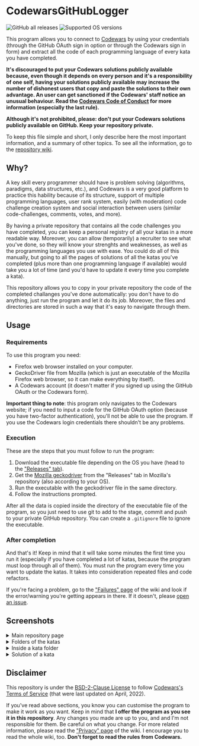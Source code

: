 # CodewarsGitHubLogger
![GitHub all releases](https://img.shields.io/github/downloads/JoseDeFreitas/CodewarsGitHubLogger/total)
![Supported OS versions](https://img.shields.io/badge/for-Windows%2C%20MacOS%2C%20Linux-blue)

This program allows you to connect to [Codewars](https://www.codewars.com) by using your credentials
(through the GitHub OAuth sign in option or through the Codewars sign in form) and extract all the
code of each programming language of every kata you have completed.

**It's discouraged to put your Codewars solutions publicly available because, even though it depends
on every person and it's a responsibility of one self, having your solutions publicly available may
increase the number of dishonest users that copy and paste the solutions to their own advantage. An user
can get sanctioned if the Codewars' staff notice an unusual behaviour. Read the
[Codewars Code of Conduct](https://docs.codewars.com/community/rules/) for more information (especially
the last rule).**

**Although it's not prohibited, please: don't put your Codewars solutions publicly available on GitHub.
Keep your repository private.**

To keep this file simple and short, I only describe here
the most important information, and a summary of other topics. To see all the information, go to the
[repository wiki](https://github.com/JoseDeFreitas/CodewarsGitHubLogger/wiki).

## Why?

A key skill every programmer should have is problem solving (algorithms, paradigms, data structures,
etc.), and Codewars is a very good platform to practice this hability because of its structure, support
of multiple programming languages, user rank system, easily (with moderation) code challenge creation
system and social interaction between users (similar code-challenges, comments, votes, and more).

By having a private repository that contains all the code challenges you have completed, you can keep a
personal registry of all your katas in a more readable way. Moreover, you can allow (temporarily) a recruiter
to see what you've done, so they will know your strenghts and weaknesses, as well as the programming languages
you use with ease. You could do all of this manually, but going to all the pages of solutions of all the
katas you've completed (plus more than one programming language if available) would take you a lot of time
(and you'd have to update it every time you complete a kata).

This repository allows you to copy in your private repository the code of the completed challanges you've
done automatically: you don't have to do anything, just run the program and let it do its job. Moreover,
the files and directories are stored in such a way that it's easy to navigate through them.

## Usage

### Requirements

To use this program you need:

- Firefox web browser installed on your computer.
- GeckoDriver file from Mozilla (which is just an executable of the Mozilla Firefox web browser, so it
can make everything by itself).
- A Codewars account (it doesn't matter if you signed up using the GitHub OAuth or the Codewars form).

**Important thing to note**: this program only navigates to the Codewars website; if you need to input
a code for the GitHub OAuth option (because you have two-factor authentication), you'll not be able to
use the program. If you use the Codewars login credentials there shouldn't be any problems.

### Execution

These are the steps that you must follow to run the program:
1. Download the executable file depending on the OS you have (head to the ["Releases" tab](https://github.com/JoseDeFreitas/CodewarsGitHubLogger/releases)).
2. Get the [Mozilla geckodriver](https://github.com/mozilla/geckodriver/releases) from the "Releases" tab in Mozilla's repository (also according to your
OS).
3. Run the executable with the geckodriver file in the same directory.
4. Follow the instructions prompted.

After all the data is copied inside the directory of the executable file of the program, so you just need
to use git to add to the stage, commit and push to your private GitHub repository. You can create a
`.gitignore` file to ignore the executable.

### After completion

And that's it! Keep in mind that it will take some minutes the first time you run it (especially if you
have completed a lot of katas, because the program must loop through all of them). You must run the program
every time you want to update the katas. It takes into consideration repeated files and code refactors.

If you're facing a problem, go to the ["Failures" page](https://github.com/JoseDeFreitas/CodewarsGitHubLogger/wiki/Failures)
of the wiki and look if the error/warning you're getting appears in there. If it doesn't, please
[open an issue](https://github.com/JoseDeFreitas/CodewarsGitHubLogger/issues/new?assignees=&labels=bug&template=bug_report.yaml).

## Screenshots

<details>
   <summary>Main repository page</summary>
   <img src="https://user-images.githubusercontent.com/37962411/168847084-a6d12825-881e-414c-8ae3-0c7655c7a63a.png">
</details>

<details>
   <summary>Folders of the katas</summary>
   <img src="https://user-images.githubusercontent.com/37962411/168847279-53692969-6a12-4b2e-8ed6-85b929d49beb.png">
</details>

<details>
   <summary>Inside a kata folder</summary>
   <img src="https://user-images.githubusercontent.com/37962411/168847303-9f71d056-5888-489d-804d-12c0b330ad91.png">
</details>

<details>
   <summary>Solution of a kata</summary>
   <img src="https://user-images.githubusercontent.com/37962411/168847325-97818ed9-da90-4dda-bb41-cbaa6b04cc2c.png">
</details>

## Disclaimer

This repository is under the [BSD-2-Clause License](LICENSE) to follow
[Codewars's Terms of Service](https://www.codewars.com/about/terms-of-service) (that were last updated
on April, 2022).

If you've read above sections, you know you can customise the program to make it work as you want. Keep in
mind that **I offer the program as you see it in this repository**. Any changes you made are up to you, and
and I'm not responsible for them. Be careful on what you change. For more related information, please read
the ["Privacy" page](https://github.com/JoseDeFreitas/CodewarsGitHubLogger/wiki/Privacy) of the wiki. I
encourage you to read the whole wiki, too. **Don't forget to read the rules from Codewars.**
